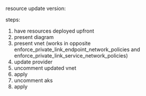 resource update version:

steps:
1. have resources deployed upfront
2. present diagram
3. present vnet (works in opposite enforce_private_link_endpoint_network_policies and enforce_private_link_service_network_policies)
4. update provider
5. uncomment updated vnet
6. apply
7. uncomment aks
8. apply